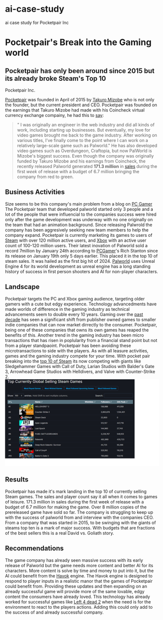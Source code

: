 # ai-case-study
ai case study for Pocketpair Inc
# Pocketpair's Break into the Gaming world

## Pocketpair has only been around since 2015 but its already broke Steam's Top 10

Pocketpair Inc.

[Pocketpair](https://www.pocketpair.jp/aboutus) was founded in April of 2015 by [Takuro Mizobe](https://www.gematsu.com/companies/pocket-pair#:~:text=Pocket%20Pair%20is%20a%20video%20game%20developer%20headquartered,known%20for%20Craftopia%20and%20Palworld.%20Founded%3A%20April%202015) who is not only the founder, but the current president and CEO. Pocketpair was founded on the earnings that Takuro  Mizobe had made with his Coincheck virtual currency exchange compainy, he had this to [say](https://automaton-media.com/en/interviews/20240123-25950/): 
> " I was originally an engineer in the web industry and did all kinds of work, including starting up businesses. But eventually, my love for video games brought me back to the game industry. After working on various titles, I've finally come to the point where I can work on a relatively large-scale game such as Palworld."
He has also developed video games such as Overdungeon, Craftopia, but now PalWorld is Mizobe's biggest success. Even though the company was originally funded by Takuro Mizobe and his earnings from Coincheck, the recently released Palworld generated **171.3 million** in [sales](https://dotesports.com/palworld/news/how-much-money-has-palworld-made-steam-and-total-earnings) during the first *week* of release with a budget of 6.7 million bringing the company from red to green. 

## Business Activities

Size seems to be this company's main problem from a blog on [PC Gamer](https://www.pcgamer.com/its-a-miracle-that-palworld-exists-according-to-the-studio-founder-it-was-the-antithesis-of-proper-game-development/) The Pocketpair team that developed palworld started only 3 people and a lot of the people that were influencial to the companies success were hired only after the game development was underway with no one originally on the team that had an animation background. Since releasing Palwrold the company has been aggresively seeking new team members to help the company expand. Pocketpair is currently marketing its games to users of [Steam](https://backlinko.com/steam-users) with over 120 million active users, and [Xbox](https://techreport.com/statistics/xbox-user-statistics/) with an active user count of 100-120 million users. Their latest inovation of Palworld sold a record 7million by January 24th according to [PCGamer](https://www.pcgamer.com/palworld-is-2024s-first-breakout-hit-why-is-it-so-popular/#:~:text=Palworld%20has%20broken%20records%20for%20downloads%2C%20streams%2C%20popularity,seven%20million%20and%20counting%20in%20the%20first%20week)'s Rich Stanton since its release on January 19th only 5 days earlier. This placed it in the top 10 of steam sales. It was hailed as the first big hit of 2024. [Palworld](https://en.wikipedia.org/wiki/Palworld) uses Unreal Engine 4 for its world development as unreal engine has a long standing history of success in first person shooters and AI for non-player characters. 

## Landscape

Pocketpair targets the PC and Xbox gaming audience, targeting older gamers with a cute but edgy experience. Technology advancedments have made worlds of difference in the gaming industry as technical advancements seem to double every 10 years. Gaming over the [past decade](https://www.polygon.com/features/2019/12/19/20997738/gaming-trends-2019-2010-decade) has seen a significant shift from publisher owned games to smaller indie companies that can now market dirrectly to the consumer. Pocketpair, being one of these companies that owns its own games has reaped the benefits of this. Another trend in the gaming industry has been micro transactions that has risen in poplularity from a financial stand point but not from a player standpaoint. Pocketpair has been avoiding these microtransactions to side with the players. As with all leasure activities, games and the gaming industry compete for your time. With pocket pair breaking into the [top 10 of Steam](https://steamdb.info/stats/globaltopsellers/) its now competing with giants like Sledgehammer Games with Call of Duty, Larian Studios with Balder's Gate 3, Arrowhead Game Studios with Helldivers, and Valve with Counter-Strike 2. 
![Steam Top 10](steam_top_ten.png)

## Results

Pocketpair has made it's mark landing in the top 10 of currently selling Steam games. The sales and player count say it all when it comes to games of leisure. 171.3 million in sales during the first week of release with a budget of 6.7 million for making the game. Over 8 million copies of the prereleased game have sold so far. The company is struggling to keep up with the success of palworld from and interview with the companies CEO. From a company that was started in 2015, to be swinging with the giants of steams top ten is a mark of major success. With budgets that are fractions of the best sellers this is a real David vs. Goliath story. 

## Recommendations

The game company has already seen massive success with its early release of Palworld but the game needs more content and better AI for its characters. More content is solve by time and money to put into it, but the AI could benefit from the [Havok](https://www.havok.com/about-havok/) engine. The Havok engine is designed to respond to player inputs in a realistic manor that the games of Pocketpair could benefit from. Providing these updates and then expanding on an already successful game will provide more of the same lovable, edgy content the consumers have already loved. This technology has already worked for successful games like [Left 4 dead 2](https://en.wikipedia.org/wiki/Left_4_Dead_2) when the need is for the environment to react to the players actions. Adding this could only add to the success of and already successful company. 
